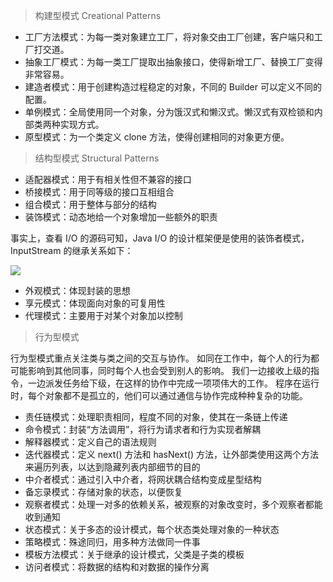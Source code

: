 >构建型模式 Creational Patterns

- 工厂方法模式：为每一类对象建立工厂，将对象交由工厂创建，客户端只和工厂打交道。
- 抽象工厂模式：为每一类工厂提取出抽象接口，使得新增工厂、替换工厂变得非常容易。
- 建造者模式：用于创建构造过程稳定的对象，不同的 Builder 可以定义不同的配置。
- 单例模式：全局使用同一个对象，分为饿汉式和懒汉式。懒汉式有双检锁和内部类两种实现方式。
- 原型模式：为一个类定义 clone 方法，使得创建相同的对象更方便。

>结构型模式 Structural Patterns

- 适配器模式：用于有相关性但不兼容的接口
- 桥接模式：用于同等级的接口互相组合
- 组合模式：用于整体与部分的结构
- 装饰模式：动态地给一个对象增加一些额外的职责

事实上，查看 I/O 的源码可知，Java I/O 的设计框架便是使用的装饰者模式，InputStream 的继承关系如下：

![](https://pic.leetcode.cn/1604303041-qiHSbE-image.png)

- 外观模式：体现封装的思想
- 享元模式：体现面向对象的可复用性
- 代理模式：主要用于对某个对象加以控制

>行为型模式

行为型模式重点关注类与类之间的交互与协作。
如同在工作中，每个人的行为都可能影响到其他同事，同时每个人也会受到别人的影响。
我们一边接收上级的指令，一边派发任务给下级，在这样的协作中完成一项项伟大的工作。
程序在运行时，每个对象都不是孤立的，他们可以通过通信与协作完成种种复杂的功能。

- 责任链模式：处理职责相同，程度不同的对象，使其在一条链上传递
- 命令模式：封装“方法调用”，将行为请求者和行为实现者解耦
- 解释器模式：定义自己的语法规则
- 迭代器模式：定义 next() 方法和 hasNext() 方法，让外部类使用这两个方法来遍历列表，以达到隐藏列表内部细节的目的
- 中介者模式：通过引入中介者，将网状耦合结构变成星型结构
- 备忘录模式：存储对象的状态，以便恢复
- 观察者模式：处理一对多的依赖关系，被观察的对象改变时，多个观察者都能收到通知
- 状态模式：关于多态的设计模式，每个状态类处理对象的一种状态
- 策略模式：殊途同归，用多种方法做同一件事
- 模板方法模式：关于继承的设计模式，父类是子类的模板
- 访问者模式：将数据的结构和对数据的操作分离

